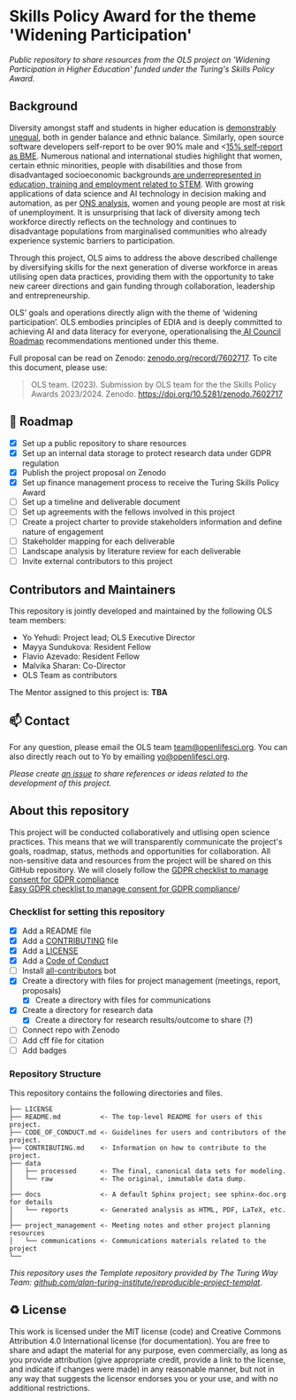 # Skills Policy Award for the theme 'Widening Participation'

*Public repository to share resources from the OLS project on 'Widening Participation in Higher Education' funded under the Turing's Skills Policy Award.*
## Background

Diversity amongst staff and students in higher education is [demonstrably unequal](https://www.ecu.ac.uk/about-us/he-equality-challenges), both in gender balance and ethnic balance. Similarly, open source software developers self-report to be over 90% male and &lt;[15% self-report as BME](https://osf.io/preprints/socarxiv/qps53). Numerous national and international studies highlight that women, certain ethnic minorities, people with disabilities and those from disadvantaged socioeconomic backgrounds[ are underrepresented in education, training and employment related to STEM](https://royalsociety.org/-/media/Royal_Society_Content/policy/projects/leading-way-diversity/picture-uk-scientific-workforce/070314-diversity-report.pdf). With growing applications of data science and AI technology in decision making and automation, as per [ONS analysis](https://www.ons.gov.uk/employmentandlabourmarket/peopleinwork/employmentandemployeetypes/articles/whichoccupationsareathighestriskofbeingautomated/2019-03-25), women and young people are most at risk of unemployment. It is unsurprising that lack of diversity among tech workforce directly reflects on the technology and continues to disadvantage populations from marginalised communities who already experience systemic barriers to participation. 

Through this project, OLS aims to address the above described challenge by diversifying skills for the next generation of diverse workforce in areas utilising open data practices, providing them with the opportunity to take new career directions and gain funding through collaboration, leadership and entrepreneurship. 

OLS’ goals and operations directly align with the theme of ‘widening participation’. OLS embodies principles of EDIA and is deeply committed to achieving AI and data literacy for everyone, operationalising the[ AI Council Roadmap](https://www.gov.uk/government/publications/ai-roadmap) recommendations mentioned under this theme.

Full proposal can be read on Zenodo: [zenodo.org/record/7602717](https://zenodo.org/record/7602717).
To cite this document, please use:
> OLS team. (2023). Submission by OLS team for the the Skills Policy Awards 2023/2024. Zenodo. https://doi.org/10.5281/zenodo.7602717

## 🎯 Roadmap

- [x] Set up a public repository to share resources
- [x] Set up an internal data storage to protect research data under GDPR regulation
- [x] Publish the project proposal on Zenodo
- [x] Set up finance management process to receive the Turing Skills Policy Award
- [ ] Set up a timeline and deliverable document
- [ ] Set up agreements with the fellows involved in this project
- [ ] Create a project charter to provide stakeholders information and define nature of engagement
- [ ] Stakeholder mapping for each deliverable
- [ ] Landscape analysis by literature review for each deliverable
- [ ] Invite external contributors to this project

## Contributors and Maintainers

This repository is jointly developed and maintained by the following OLS team members:

* Yo Yehudi: Project lead; OLS Executive Director
* Mayya Sundukova: Resident Fellow
* Flavio Azevado: Resident Fellow
* Malvika Sharan: Co-Director
* OLS Team as contributors

The Mentor assigned to this project is: **TBA**

📫 Contact
---

For any question, please email the OLS team [team@openlifesci.org](mailto:team@openlifesci.org).
You can also directly reach out to Yo by emailing [yo@openlifesci.org](mailto:yo@openlifesci.org).

*Please create [an issue](../../issues) to share references or ideas related to the development of this project.*

## About this repository

This project will be conducted collaboratively and utlising open science practices. This means that we will transparently communicate the project's goals, roadmap, status, methods and opportunities for collaboration.
All non-sensitive data and resources from the project will be shared on this GitHub repository.
We will closely follow the [GDPR checklist to manage consent for GDPR compliance	
Easy GDPR checklist to manage consent for GDPR compliance](https://usercentrics.com/resources/gdpr-checklist/?utm_source=google&utm_medium=cpc&utm_term=data%20protection%20european%20union&utm_campaign=gdpr-checklist-uk&utm_content=search&gclid=CjwKCAjw586hBhBrEiwAQYEnHTi70-Ypb-gi68vAd2r95Lyj4W0iGCcpPEiXw92295l9zMvgNJUPBBoCd24QAvD_BwE)/ 
### Checklist for setting this repository 

- [x] Add a README file
- [x] Add a [CONTRIBUTING](CONTRIBUTING.md) file
- [x] Add a [LICENSE](LICENSE.md)
- [x] Add a [Code of Conduct](CODE_OF_CONDUCT.md)
- [ ] Install [all-contributors](https://allcontributors.org/) bot
- [x] Create a directory with files for project management (meetings, report, proposals)
  - [x] Create a directory with files for communications
- [x] Create a directory for research data
  - [x] Create a directory for research results/outcome to share (?)
- [ ] Connect repo with Zenodo
- [ ] Add cff file for citation
- [ ] Add badges
### Repository Structure

This repository contains the following directories and files.

```
├── LICENSE
├── README.md          <- The top-level README for users of this project.
├── CODE_OF_CONDUCT.md <- Guidelines for users and contributors of the project.
├── CONTRIBUTING.md    <- Information on how to contribute to the project.
├── data
│   ├── processed      <- The final, canonical data sets for modeling.
│   └── raw            <- The original, immutable data dump.
│
├── docs               <- A default Sphinx project; see sphinx-doc.org for details            
│   └── reports        <- Generated analysis as HTML, PDF, LaTeX, etc.
│
├── project_management <- Meeting notes and other project planning resources
│   └── communications <- Communications materials related to the project
└──
```

*This repository uses the Template repository provided by The Turing Way Team: [github.com/alan-turing-institute/reproducible-project-templat](https://github.com/alan-turing-institute/reproducible-project-template)*.

♻️ License
---

This work is licensed under the MIT license (code) and Creative Commons Attribution 4.0 International license (for documentation).
You are free to share and adapt the material for any purpose, even commercially,
as long as you provide attribution (give appropriate credit, provide a link to the license,
and indicate if changes were made) in any reasonable manner, but not in any way that suggests the
licensor endorses you or your use, and with no additional restrictions.